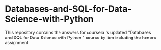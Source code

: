 # Databases-and-SQL-for-Data-Science-with-Python
This repository contains the answers for coursera 's updated "Databases and SQL for Data Science with Python " course by ibm including the honors assignment

